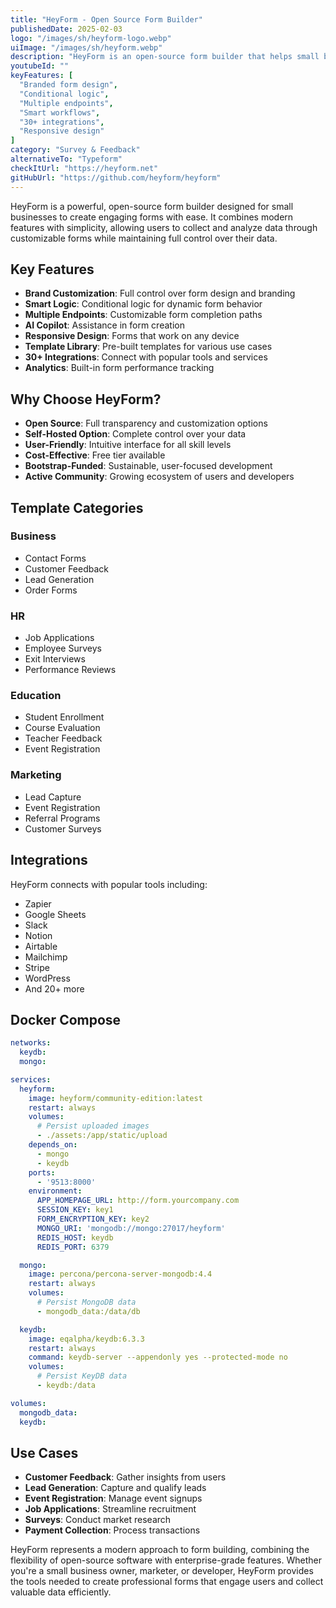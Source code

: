 ```yaml
---
title: "HeyForm - Open Source Form Builder"
publishedDate: 2025-02-03
logo: "/images/sh/heyform-logo.webp"
uiImage: "/images/sh/heyform.webp"
description: "HeyForm is an open-source form builder that helps small businesses create engaging, branded forms with smart features, integrations, and responsive design."
youtubeId: ""
keyFeatures: [
  "Branded form design",
  "Conditional logic",
  "Multiple endpoints",
  "Smart workflows",
  "30+ integrations",
  "Responsive design"
]
category: "Survey & Feedback"
alternativeTo: "Typeform"
checkItUrl: "https://heyform.net"
gitHubUrl: "https://github.com/heyform/heyform"
---
```


HeyForm is a powerful, open-source form builder designed for small businesses to create engaging forms with ease. It combines modern features with simplicity, allowing users to collect and analyze data through customizable forms while maintaining full control over their data.

## Key Features

- **Brand Customization**: Full control over form design and branding
- **Smart Logic**: Conditional logic for dynamic form behavior
- **Multiple Endpoints**: Customizable form completion paths
- **AI Copilot**: Assistance in form creation
- **Responsive Design**: Forms that work on any device
- **Template Library**: Pre-built templates for various use cases
- **30+ Integrations**: Connect with popular tools and services
- **Analytics**: Built-in form performance tracking

## Why Choose HeyForm?

- **Open Source**: Full transparency and customization options
- **Self-Hosted Option**: Complete control over your data
- **User-Friendly**: Intuitive interface for all skill levels
- **Cost-Effective**: Free tier available
- **Bootstrap-Funded**: Sustainable, user-focused development
- **Active Community**: Growing ecosystem of users and developers

## Template Categories

### Business
- Contact Forms
- Customer Feedback
- Lead Generation
- Order Forms

### HR
- Job Applications
- Employee Surveys
- Exit Interviews
- Performance Reviews

### Education
- Student Enrollment
- Course Evaluation
- Teacher Feedback
- Event Registration

### Marketing
- Lead Capture
- Event Registration
- Referral Programs
- Customer Surveys

## Integrations

HeyForm connects with popular tools including:
- Zapier
- Google Sheets
- Slack
- Notion
- Airtable
- Mailchimp
- Stripe
- WordPress
- And 20+ more

## Docker Compose

```yml
networks:
  keydb:
  mongo:

services:
  heyform:
    image: heyform/community-edition:latest
    restart: always
    volumes:
      # Persist uploaded images
      - ./assets:/app/static/upload
    depends_on:
      - mongo
      - keydb
    ports:
      - '9513:8000'
    environment:
      APP_HOMEPAGE_URL: http://form.yourcompany.com
      SESSION_KEY: key1
      FORM_ENCRYPTION_KEY: key2
      MONGO_URI: 'mongodb://mongo:27017/heyform'
      REDIS_HOST: keydb
      REDIS_PORT: 6379

  mongo:
    image: percona/percona-server-mongodb:4.4
    restart: always
    volumes:
      # Persist MongoDB data
      - mongodb_data:/data/db

  keydb:
    image: eqalpha/keydb:6.3.3
    restart: always
    command: keydb-server --appendonly yes --protected-mode no
    volumes:
      # Persist KeyDB data
      - keydb:/data

volumes:
  mongodb_data:
  keydb:

```

## Use Cases

- **Customer Feedback**: Gather insights from users
- **Lead Generation**: Capture and qualify leads
- **Event Registration**: Manage event signups
- **Job Applications**: Streamline recruitment
- **Surveys**: Conduct market research
- **Payment Collection**: Process transactions

HeyForm represents a modern approach to form building, combining the flexibility of open-source software with enterprise-grade features. Whether you're a small business owner, marketer, or developer, HeyForm provides the tools needed to create professional forms that engage users and collect valuable data efficiently.
